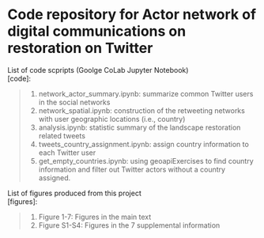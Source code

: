 # Code repository for Actor network of digital communications on restoration on Twitter

List of code scpripts (Goolge CoLab Jupyter Notebook)\
[code]:
> 1. network_actor_summary.ipynb: summarize common Twitter users in the social networks
> 2. network_spatial.ipynb: construction of the retweeting networks with user geographic locations (i.e., country)
> 3. analysis.ipynb: statistic summary of the landscape restoration related tweets
> 4. tweets_country_assignment.ipynb: assign country information to each Twitter user
> 5. get_empty_countries.ipynb: using geoapiExercises to find country information and filter out Twitter actors without a country assigned.

List of figures produced from this project\
[figures]:
> 1. Figure 1-7: Figures in the main text 
> 2. Figure S1-S4: Figures in the 7	supplemental information